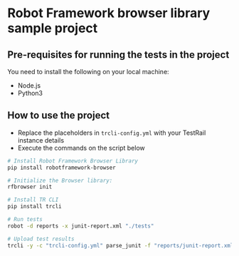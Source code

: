 # Robot Framework browser library sample project

## Pre-requisites for running the tests in the project

You need to install the following on your local machine:
- Node.js 
- Python3

## How to use the project

- Replace the placeholders in `trcli-config.yml` with your TestRail instance details
- Execute the commands on the script below

```sh
# Install Robot Framework Browser Library
pip install robotframework-browser

# Initialize the Browser library:
rfbrowser init

# Install TR CLI
pip install trcli

# Run tests
robot -d reports -x junit-report.xml "./tests"

# Upload test results
trcli -y -c "trcli-config.yml" parse_junit -f "reports/junit-report.xml"
```
